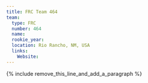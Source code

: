 ```yaml
---
title: FRC Team 464
team:
  type: FRC
  number: 464
  name:
  rookie_year:
  location: Rio Rancho, NM, USA
  links:
    Website:
---
```


{% include remove_this_line_and_add_a_paragraph %}